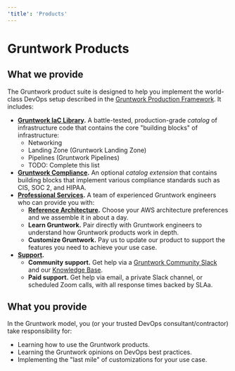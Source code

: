 ```yaml
---
'title': 'Products'
---
```


# Gruntwork Products

## What we provide

The Gruntwork product suite is designed to help you implement the world-class DevOps setup described in the [Gruntwork Production Framework](gruntwork-production-framework). It includes:

- **[Gruntwork IaC Library](#).** A battle-tested, production-grade *catalog* of infrastructure code that contains the core "building blocks" of infrastructure:
  - Networking
  - Landing Zone (Gruntwork Landing Zone)
  - Pipelines (Gruntwork Pipelines)
  - TODO: Complete this list
- **[Gruntwork Compliance](#).** An optional *catalog extension* that contains building blocks that implement various compliance standards such as CIS, SOC 2, and HIPAA.
- **[Professional Services](#).** A team of experienced Gruntwork engineers who can provide you with:
  - **[Reference Architecture](#).** Choose your AWS architecture preferences and we assemble it in about a day.
  - **Learn Gruntwork.** Pair directly with Gruntwork engineers to understand how Gruntwork products work in depth.
  - **Customize Gruntwork.** Pay us to update our product to support the features you need to achieve your use case.
- **[Support](#).** 
  - **Community support.** Get help via a [Gruntwork Community Slack](#) and our [Knowledge Base](#).
  - **Paid support.** Get help via email, a private Slack channel, or scheduled Zoom calls, with all response times backed by SLAa.

## What you provide

In the Gruntwork model, you (or your trusted DevOps consultant/contractor) take responsibility for:

- Learning how to use the Gruntwork products.
- Learning the Gruntwork opinions on DevOps best practices.
- Implementing the "last mile" of customizations for your use case.

<!-- ##DOCS-SOURCER-START
{"sourcePlugin":"Local File Copier","hash":"322486d2500f0c94e95c2c78b72c0b8f"}
##DOCS-SOURCER-END -->

